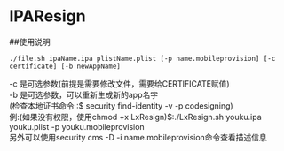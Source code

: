 # IPAResign

##使用说明
```shell
./file.sh ipaName.ipa plistName.plist [-p name.mobileprovision] [-c certificate] [-b newAppName]
```
-c 是可选参数(前提是需要修改文件，需要给CERTIFICATE赋值)<br>
-b 是可选参数，可以重新生成新的app名字<br>
(检查本地证书命令 :$ security find-identity -v -p codesigning)<br>
例:(如果没有权限，使用chmod +x LxResign)$:./LxResign.sh youku.ipa youku.plist -p youku.mobileprovision<br>
另外可以使用security cms -D -i name.mobileprovision命令查看描述信息<br>
